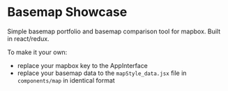 # Basemap Showcase

Simple basemap portfolio and basemap comparison tool for mapbox. Built in react/redux.

To make it your own:
  - replace your mapbox key to the AppInterface
  - replace your basemap data to the `mapStyle_data.jsx` file in `components/map` in identical format
